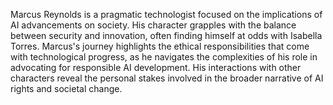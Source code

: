 Marcus Reynolds is a pragmatic technologist focused on the implications of AI advancements on society. His character grapples with the balance between security and innovation, often finding himself at odds with Isabella Torres. Marcus's journey highlights the ethical responsibilities that come with technological progress, as he navigates the complexities of his role in advocating for responsible AI development. His interactions with other characters reveal the personal stakes involved in the broader narrative of AI rights and societal change.
